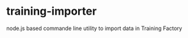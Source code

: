 training-importer
=================

node.js based commande line utility to import data in Training Factory
